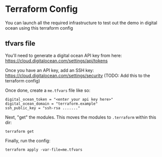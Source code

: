 # Terraform Config

You can launch all the required infrastructure to test out the demo in digital ocean using this terraform config

## tfvars file

You'll need to generate a digital ocean API key from here: https://cloud.digitalocean.com/settings/api/tokens

Once you have an API key, add an SSH key: https://cloud.digitalocean.com/settings/security (TODO: Add this to the terraform config)

Once done, create a `me.tfvars` file like so:

```
digital_ocean_token = "<enter your api key here>"
digital_ocean_domain = "terraform.example"
ssh_public_key = "ssh-rsa ......."
```

Next, "get" the modules. This moves the modules to `.terraform` within this dir:

```
terraform get
```

Finally, run the config:

```
terraform apply -var-file=me.tfvars
```


